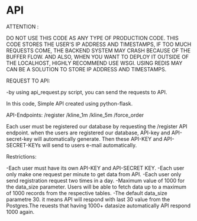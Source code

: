 # API

ATTENTION :

DO NOT USE THIS CODE AS ANY TYPE OF PRODUCTION CODE. THIS CODE STORES THE USER'S IP ADDRESS AND TIMESTAMPS, IF TOO MUCH REQUESTS COME,
THE BACKEND SYSTEM MAY CRASH BECAUSE OF THE BUFFER FLOW.
AND ALSO, WHEN YOU WANT TO DEPLOY IT OUTSIDE OF THE LOCALHOST, HIGHLY RECOMMEND USE WSGI.
USING REDIS MAY CAN BE A SOLUTION TO STORE IP ADDRESS AND TIMESTAMPS.

REQUEST TO API:

-by using api_request.py script, you can send the requests to API.


In this code,
Simple API created using python-flask.

API-Endpoints:
/register
/kline_1m
/kline_5m
/force_order


Each user must be registered our database by requesting the /register API endpoint. 
when the users are registered our database, API-key and API-secret-key will automatically generate. Then these API-KEY and API-SECRET-KEYs
will send to users e-mail automatically.

Restrictions:

-Each user must have its own API-KEY and API-SECRET KEY.
-Each user only make one request per minute to get data from API.
-Each user only send registration request two times in a day.
-Maximum value of 1000 for the data_size parameter. Users will be able to fetch data up to a maximum of 1000 records from the respective tables.
-The default data_size parametre 30. it means API will respond with last 30 value from the Postgres.The reuests that having 1000+ datasize
automatically API respond 1000 again. 
